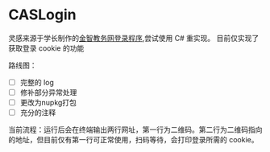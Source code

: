 # CASLogin
灵感来源于学长制作的[金智教务网登录程序](https://github.com/Bistutu/GoCampusLogin),尝试使用 C# 重实现。
目前仅实现了获取登录 cookie 的功能

路线图：
- [ ] 完整的 log
- [ ] 修补部分异常处理
- [ ] 更改为nupkg打包
- [ ] 充分的注释

当前流程：运行后会在终端输出两行网址，第一行为二维码。第二行为二维码指向的地址，但目前仅有第一行可正常使用，扫码等待，会打印登录所需的 cookie。
